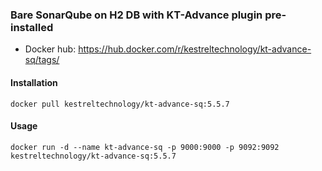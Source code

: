 ### Bare SonarQube on H2 DB with KT-Advance plugin pre-installed

- Docker hub:  https://hub.docker.com/r/kestreltechnology/kt-advance-sq/tags/

#### Installation
```
docker pull kestreltechnology/kt-advance-sq:5.5.7
```

#### Usage
```
docker run -d --name kt-advance-sq -p 9000:9000 -p 9092:9092 kestreltechnology/kt-advance-sq:5.5.7
```
